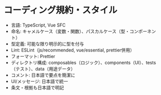 # コーディング規約・スタイル
- 言語: TypeScript, Vue SFC
- 命名: キャメルケース（変数・関数）、パスカルケース（型・コンポーネント）
- 型定義: 可能な限り明示的に型を付与
- Lint: ESLint（js/recommended, vue/essential, prettier併用）
- フォーマット: Prettier
- ディレクトリ構成: composables（ロジック）、components（UI）、tests（テスト）、data（用途データ）
- コメント: 日本語で要点を簡潔に
- UI/メッセージ: 日本語で統一
- 条文・根拠も日本語で明記